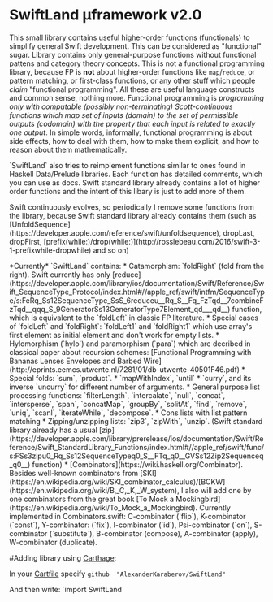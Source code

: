 # SwiftLand µframework v2.0

This small library contains useful higher-order functions (functionals) to simplify general Swift development. This can be considered as "functional" sugar. Library contains only general-purpose functions without functional pattens and category theory concepts. This is not a functional programming library, because FP is **not** about higher-order functions like `map`/`reduce`, or pattern matching, or first-class functions, or any other stuff which people _claim_ "functional programming". All these are useful language constructs and common sense, nothing more. Functional programming is *programming only with computable (possibly non-terminating) Scott-continuous functions which map set of inputs (domain) to the set of permissible outputs (codomain) with the property that each input is related to exactly one output*. In simple words, informally, functional programming is about side effects, how to deal with them, how to make them explicit, and how to reason about them mathematically.
<p> `SwiftLand` also tries to reimplement functions similar to ones found in Haskell Data/Prelude libraries. Each function has detailed comments, which you can use as docs. Swift standard library already contains a lot of higher order functions and the intent of this libary is just to add more of them.
<p> Swift continuously evolves, so periodically I remove some functions from the library, because Swift standard library already contains them (such as [UnfoldSequence](https://developer.apple.com/reference/swift/unfoldsequence), dropLast, dropFirst, [prefix(while:)/drop(while:)](http://rosslebeau.com/2016/swift-3-1-prefixwhile-dropwhile) and so on)
<p>  *Currently* `SwiftLand` contains:
* Catamorphism: `foldRight` (fold from the right). Swift currently has only [reduce](https://developer.apple.com/library/ios/documentation/Swift/Reference/Swift_SequenceType_Protocol/index.html#//apple_ref/swift/intfm/SequenceType/s:FeRq_Ss12SequenceType_SsS_6reduceu__Rq_S__Fq_FzTqd__7combineFzTqd__qqq_S_9GeneratorSs13GeneratorType7Element_qd___qd__) function, which is equivalent to the `foldLeft` in classic FP literature.
* Special cases of `foldLeft` and `foldRight`: `foldLeft1` and `foldRight1` which use array's first element as initial element and don't work for empty lists.
* Hylomorphism (`hylo`) and paramorphism (`para`) which are decribed in classical paper about recursion schemes: [Functional Programming with Bananas  Lenses  Envelopes and Barbed Wire](http://eprints.eemcs.utwente.nl/7281/01/db-utwente-40501F46.pdf)
* Special folds: `sum`, `product`.
* `mapWithIndex`, `until`
* `curry`, and its inverse `uncurry` for different number of arguments.
*  General purpose list processing functions: `filterLength`, `intercalate`, `null`, `concat`, `intersperse`, `span`, `concatMap`, `groupBy`, `splitAt`, `find`, `remove`, `uniq`, `scanl`, `iterateWhile`, `decompose`.
* Cons lists with list pattern matching
* Zipping/unzipping lists: `zip3`, `zipWith`, `unzip`. (Swift standard library already has a usual [zip](https://developer.apple.com/library/prerelease/ios/documentation/Swift/Reference/Swift_StandardLibrary_Functions/index.html#//apple_ref/swift/func/s:FSs3zipu0_Rq_Ss12SequenceTypeq0_S__FTq_q0__GVSs12Zip2Sequenceq_q0__) function)
* [Combinators](https://wiki.haskell.org/Combinator). Besides well-known combinators from [SKI](https://en.wikipedia.org/wiki/SKI_combinator_calculus)/[BCKW](https://en.wikipedia.org/wiki/B,_C,_K,_W_system), I also will add one by one combinators from the great book [To Mock a Mockingbird](https://en.wikipedia.org/wiki/To_Mock_a_Mockingbird). Currently implemented in Combinators.swift: C-combinator (`flip`), K-combinator (`const`), Y-combinator: (`fix`), I-combinator (`id`), Psi-combinator (`on`), S-combinator (`substitute`), B-combinator (compose), A-combinator (apply), W-combinator (duplicate).



#Adding library using [Carthage](https://github.com/Carthage/Carthage):

In your [Cartfile](https://github.com/Carthage/Carthage#adding-frameworks-to-an-application) specify `github  "AlexanderKaraberov/SwiftLand"`
<p>And then write: `import SwiftLand`
